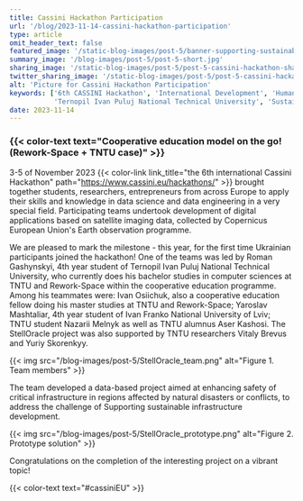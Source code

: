 ```yaml
---
title: Cassini Hackathon Participation
url: '/blog/2023-11-14-cassini-hackathon-participation'
type: article
omit_header_text: false
featured_image: '/static-blog-images/post-5/banner-supporting-sustainable-infrastructure-development-landscape.jpg'
summary_image: '/blog-images/post-5/post-5-short.jpg'
sharing_image: '/static-blog-images/post-5/post-5-cassini-hackathon-share.jpg'
twitter_sharing_image: '/static-blog-images/post-5/post-5-cassini-hackathon-twitter-share.jpg'
alt: 'Picture for Cassini Hackathon Participation'
keywords: ['6th CASSINI Hackathon', 'International Development', 'Humanitarian Aid', 'Cooperative education',
           'Ternopil Ivan Puluj National Technical University', 'Sustainable infrastructure development']
date: 2023-11-14
---
```


### {{< color-text text="Cooperative education model on the go! (Rework-Space + TNTU case)" >}}

3-5 of November 2023
{{< color-link link_title="the 6th international Cassini Hackathon" path="https://www.cassini.eu/hackathons/" >}} 
brought together students, researchers, entrepreneurs from 
across Europe to apply their skills and knowledge in data science and data engineering in a very special field. 
Participating teams undertook development of digital applications based on satellite imaging data, collected by 
Copernicus European Union's Earth observation programme.

We are pleased to mark the milestone - this year, for the first time Ukrainian participants joined the hackathon! One 
of the teams was led by Roman Gashynskyi, 4th year student of Ternopil Ivan Puluj National Technical University, who 
currently does his bachelor studies  in computer sciences at TNTU and Rework-Space within the cooperative education 
programme. Among his teammates were: Ivan Osiichuk, also a cooperative education fellow doing his master studies at 
TNTU and Rework-Space; Yaroslav Mashtaliar, 4th year student of Ivan Franko National University of Lviv; TNTU student 
Nazarii Melnyk as well as TNTU alumnus Aser Kashosi. The StellOracle project was also supported by TNTU researchers 
Vitaly Brevus and Yuriy Skorenkyy.

{{< img src="/blog-images/post-5/StellOracle_team.png" alt="Figure 1. Team members" >}}

The team developed a data-based project aimed at enhancing safety of critical infrastructure in regions affected by 
natural disasters or conflicts, to address the challenge of Supporting sustainable infrastructure development.

{{< img src="/blog-images/post-5/StellOracle_prototype.png" alt="Figure 2. Prototype solution" >}}

Congratulations on the completion of the interesting project on a vibrant topic!

{{< color-text text="#cassiniEU" >}}
